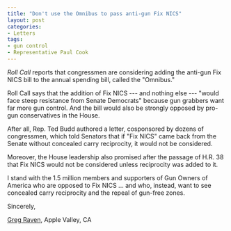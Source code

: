 ```yaml
---
title: "Don't use the Omnibus to pass anti-gun Fix NICS"
layout: post
categories:
- Letters
tags:
- gun control
- Representative Paul Cook
---
```


*Roll Call* reports that congressmen are considering adding the anti-gun Fix NICS bill to the annual spending bill, called the "Omnibus."

Roll Call says that the addition of Fix NICS --- and nothing else --- "would face steep resistance from Senate Democrats" because gun grabbers want far more gun control. And the bill would also be strongly opposed by pro-gun conservatives in the House.

After all, Rep. Ted Budd authored a letter, cosponsored by dozens of congressmen, which told Senators that if "Fix NICS" came back from the Senate without concealed carry reciprocity, it would not be considered.

Moreover, the House leadership also promised after the passage of H.R. 38 that Fix NICS would not be considered unless reciprocity was added to it.

I stand with the 1.5 million members and supporters of Gun Owners of America who are opposed to Fix NICS ... and who, instead, want to see concealed carry reciprocity and the repeal of gun-free zones.

Sincerely,

[Greg Raven](https://www.gregraven.org/), Apple Valley, CA